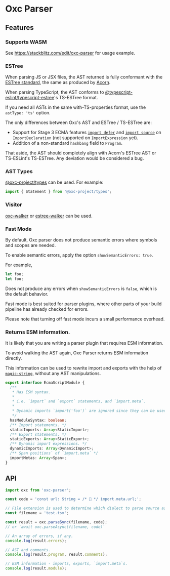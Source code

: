 # Oxc Parser

## Features

### Supports WASM

See https://stackblitz.com/edit/oxc-parser for usage example.

### ESTree

When parsing JS or JSX files, the AST returned is fully conformant with the
[ESTree standard](https://github.com/estree/estree), the same as produced by
[Acorn](https://www.npmjs.com/package/acorn).

When parsing TypeScript, the AST conforms to [@typescript-eslint/typescript-estree](https://www.npmjs.com/package/@typescript-eslint/typescript-estree)'s TS-ESTree format.

If you need all ASTs in the same with-TS-properties format, use the `astType: 'ts'` option.

The only differences between Oxc's AST and ESTree / TS-ESTree are:

- Support for Stage 3 ECMA features [`import defer`](https://github.com/tc39/proposal-defer-import-eval)
  and [`import source`](https://github.com/tc39/proposal-source-phase-imports) on `ImportDeclaration`
  (not supported on `ImportExpression` yet).
- Addition of a non-standard `hashbang` field to `Program`.

That aside, the AST should completely align with Acorn's ESTree AST or TS-ESLint's TS-ESTree.
Any deviation would be considered a bug.

### AST Types

[@oxc-project/types](https://www.npmjs.com/package/@oxc-project/types) can be used. For example:

```typescript
import { Statement } from '@oxc-project/types';
```

### Visitor

[oxc-walker](https://www.npmjs.com/package/oxc-walker) or [estree-walker](https://www.npmjs.com/package/estree-walker) can be used.

### Fast Mode

By default, Oxc parser does not produce semantic errors where symbols and scopes are needed.

To enable semantic errors, apply the option `showSemanticErrors: true`.

For example,

```js
let foo;
let foo;
```

Does not produce any errors when `showSemanticErrors` is `false`, which is the default behavior.

Fast mode is best suited for parser plugins, where other parts of your build pipeline has already checked for errors.

Please note that turning off fast mode ​incurs​ a small performance overhead.

### Returns ESM information.

It is likely that you are writing a parser plugin that requires ESM information.

To avoid walking the AST again, Oxc Parser returns ESM information directly.

This information can be used to rewrite import and exports with the help of [`magic-string`](https://www.npmjs.com/package/magic-string),
without any AST manipulations.

```ts
export interface EcmaScriptModule {
  /**
   * Has ESM syntax.
   *
   * i.e. `import` and `export` statements, and `import.meta`.
   *
   * Dynamic imports `import('foo')` are ignored since they can be used in non-ESM files.
   */
  hasModuleSyntax: boolean;
  /** Import statements. */
  staticImports: Array<StaticImport>;
  /** Export statements. */
  staticExports: Array<StaticExport>;
  /** Dynamic import expressions. */
  dynamicImports: Array<DynamicImport>;
  /** Span positions` of `import.meta` */
  importMetas: Array<Span>;
}
```

## API

```javascript
import oxc from 'oxc-parser';

const code = 'const url: String = /* 🤨 */ import.meta.url;';

// File extension is used to determine which dialect to parse source as.
const filename = 'test.tsx';

const result = oxc.parseSync(filename, code);
// or `await oxc.parseAsync(filename, code)`

// An array of errors, if any.
console.log(result.errors);

// AST and comments.
console.log(result.program, result.comments);

// ESM information - imports, exports, `import.meta`s.
console.log(result.module);
```
